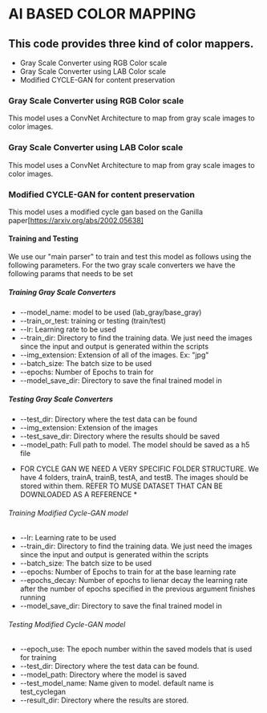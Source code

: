 # AI BASED COLOR MAPPING

## This code provides three kind of color mappers. 
- Gray Scale Converter using RGB Color scale
- Gray Scale Converter using LAB Color scale
- Modified CYCLE-GAN for content preservation

### Gray Scale Converter using RGB Color scale
 This model uses a ConvNet Architecture to map from gray scale images to color images. 

### Gray Scale Converter using LAB Color scale
This model uses a ConvNet Architecture to map from gray scale images to color images.

### Modified CYCLE-GAN for content preservation
This model uses a modified cycle gan based on the Ganilla paper[https://arxiv.org/abs/2002.05638]

#### Training and Testing
We use our "main parser" to train and test this model as follows using the following parameters. For the two gray
scale converters we have the following params that needs to be set
##### Training Gray Scale Converters
- --model_name: model to be used (lab_gray/base_gray)
- --train_or_test: training or testing (train/test)
- --lr: Learning rate to be used 
- --train_dir: Directory to find the training data. We just need the images since the input and output is generated within the scripts
- --img_extension: Extension of all of the images. Ex: "jpg"
- --batch_size: The batch size to be used
- --epochs: Number of Epochs to train for
- --model_save_dir: Directory to save the final trained model in 

##### Testing Gray Scale Converters
- --test_dir: Directory where the test data can be found
- --img_extension: Extension of the images
- --test_save_dir: Directory where the results should be saved
- --model_path: Full path to model. The model should be saved as a h5 file

* FOR CYCLE GAN WE NEED A VERY SPECIFIC FOLDER STRUCTURE. We have 4 folders, trainA, trainB, testA, and testB. The images should be stored within them.
REFER TO MUSE DATASET THAT CAN BE DOWNLOADED AS A REFERENCE *
###### Training Modified Cycle-GAN model
- --lr: Learning rate to be used 
- --train_dir: Directory to find the training data. We just need the images since the input and output is generated within the scripts
- --batch_size: The batch size to be used
- --epochs: Number of Epochs to train for at the base learning rate
- --epochs_decay: Number of epochs to lienar decay the learning rate after the number of epochs specified in the previous argument finishes running
- --model_save_dir: Directory to save the final trained model in 

###### Testing Modified Cycle-GAN model
- --epoch_use: The epoch number within the saved models that is used for training
- --test_dir: Directory where the test data can be found. 
- --model_path: Directory where the model is saved
- --test_model_name: Name given to model. default name is test_cyclegan
- --result_dir: Directory where the results are stored.





